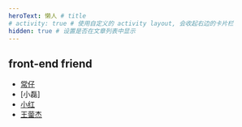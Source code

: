 ```yaml
---
heroText: 懒人 # title
# activity: true # 使用自定义的 activity layout, 会收起右边的卡片栏
hidden: true # 设置是否在文章列表中显示
---
```


## front-end friend
- [常仔](https://52chinaweb.com/)
- [小磊]
- [小红](http://blog.wxhboy.cn)
- [王蓥杰](https://52admin.net)